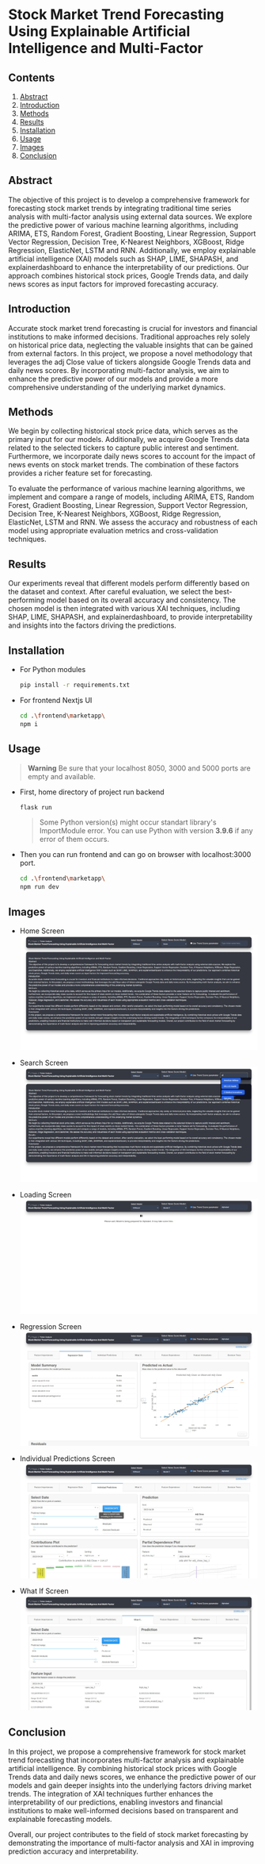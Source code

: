 # Stock Market Trend Forecasting Using Explainable Artificial Intelligence and Multi-Factor

## Contents
1. [Abstract](#abstract)
2. [Introduction](#introduction)
3. [Methods](#methods)
4. [Results](#results)
5. [Installation](#installation)
6. [Usage](#usage)
7. [Images](#images)
8. [Conclusion](#conclusion)

## Abstract

The objective of this project is to develop a comprehensive framework for forecasting stock market trends by integrating traditional time series analysis with multi-factor analysis using external data sources. We explore the predictive power of various machine learning algorithms, including ARIMA, ETS, Random Forest, Gradient Boosting, Linear Regression, Support Vector Regression, Decision Tree, K-Nearest Neighbors, XGBoost, Ridge Regression, ElasticNet, LSTM and RNN. Additionally, we employ explainable artificial intelligence (XAI) models such as SHAP, LIME, SHAPASH, and explainerdashboard to enhance the interpretability of our predictions. Our approach combines historical stock prices, Google Trends data, and daily news scores as input factors for improved forecasting accuracy.

## Introduction

Accurate stock market trend forecasting is crucial for investors and financial institutions to make informed decisions. Traditional approaches rely solely on historical price data, neglecting the valuable insights that can be gained from external factors. In this project, we propose a novel methodology that leverages the adj Close value of tickers alongside Google Trends data and daily news scores. By incorporating multi-factor analysis, we aim to enhance the predictive power of our models and provide a more comprehensive understanding of the underlying market dynamics.

## Methods

We begin by collecting historical stock price data, which serves as the primary input for our models. Additionally, we acquire Google Trends data related to the selected tickers to capture public interest and sentiment. Furthermore, we incorporate daily news scores to account for the impact of news events on stock market trends. The combination of these factors provides a richer feature set for forecasting.

To evaluate the performance of various machine learning algorithms, we implement and compare a range of models, including ARIMA, ETS, Random Forest, Gradient Boosting, Linear Regression, Support Vector Regression, Decision Tree, K-Nearest Neighbors, XGBoost, Ridge Regression, ElasticNet, LSTM and RNN. We assess the accuracy and robustness of each model using appropriate evaluation metrics and cross-validation techniques.

## Results

Our experiments reveal that different models perform differently based on the dataset and context. After careful evaluation, we select the best-performing model based on its overall accuracy and consistency. The chosen model is then integrated with various XAI techniques, including SHAP, LIME, SHAPASH, and explainerdashboard, to provide interpretability and insights into the factors driving the predictions.

## Installation

- For Python modules

    ```bash
    pip install -r requirements.txt
    ```

- For frontend Nextjs UI

    ```bash
    cd .\frontend\marketapp\
    npm i
    ```


## Usage

> **Warning**
> Be sure that your localhost 8050, 3000 and 5000 ports are empty and available.

- First, home directory of project run backend

    ```bash
    flask run
    ```
    > Some Python version(s) might occur standart library's ImportModule error. You can use Python with version **3.9.6** if any error of them occurs.

- Then you can run frontend and can go on browser with localhost:3000 port.

    ```bash
    cd .\frontend\marketapp\
    npm run dev
    ```

## Images

- Home Screen
![image info](./images/readme/home_screen.jpg)

- Search Screen
![image info](./images/readme/search_screen.jpg)

- Loading Screen
![image info](./images/readme/loadin_screen.jpg)

- Regression Screen
![image info](./images/readme/regression_screen.jpg)

- Individual Predictions Screen
![image info](./images/readme/ind_screen.jpg)

- What If Screen
![image info](./images/readme/whatif_screen.jpg)

## Conclusion

In this project, we propose a comprehensive framework for stock market trend forecasting that incorporates multi-factor analysis and explainable artificial intelligence. By combining historical stock prices with Google Trends data and daily news scores, we enhance the predictive power of our models and gain deeper insights into the underlying factors driving market trends. The integration of XAI techniques further enhances the interpretability of our predictions, enabling investors and financial institutions to make well-informed decisions based on transparent and explainable forecasting models.

Overall, our project contributes to the field of stock market forecasting by demonstrating the importance of multi-factor analysis and XAI in improving prediction accuracy and interpretability.
